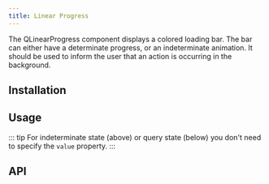 ```yaml
---
title: Linear Progress
---
```


The QLinearProgress component displays a colored loading bar. The bar can either have a determinate progress, or an indeterminate animation. It should be used to inform the user that an action is occurring in the background.


## Installation
<doc-installation components="QLinearProgress" />

## Usage
<doc-example title="Determined state" file="QLinearProgress/Determinate" />

<doc-example title="Indeterminated state" file="QLinearProgress/Indeterminate" />

::: tip
For indeterminate state (above) or query state (below) you don't need to specify the `value` property.
:::

<doc-example title="Query state" file="QLinearProgress/Query" />

<doc-example title="Reverse progress direction" file="QLinearProgress/Reverse" />

<doc-example title="Custom height" file="QLinearProgress/CustomHeight" />

<doc-example title="Stripe" file="QLinearProgress/Stripe" />

<doc-example title="Buffer" file="QLinearProgress/Buffering" />

<doc-example title="On Dark Background" file="QLinearProgress/OnDarkBackground" dark />

## API
<doc-api file="QLinearProgress" />
